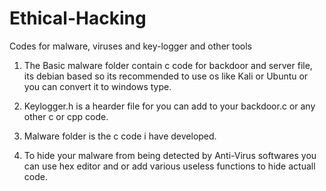 # Ethical-Hacking
Codes for malware, viruses and key-logger and other tools  

1. The Basic malware folder contain c code for backdoor and server file, its debian based so its recommended to use os like Kali or Ubuntu or you can convert it to windows type.

2. Keylogger.h is a hearder file for you can add to your backdoor.c or any other c or cpp code.

3. Malware folder is the c code i have developed.

4. To hide your malware from being detected by Anti-Virus softwares you can use hex editor and or add various useless functions to hide actuall code.
